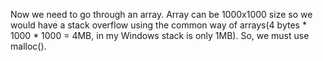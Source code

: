 Now we need to go through an array. 
Array can be 1000x1000 size so we would have a stack overflow using the common way of arrays(4 bytes * 1000 * 1000 = 4MB, in my Windows stack is only 1MB).
So, we must use malloc().
